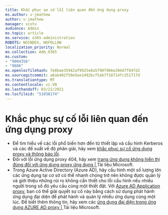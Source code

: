 ```yaml
---
title: Khắc phục sự cố lỗi liên quan đến ứng dụng proxy
ms.author: v-jmathew
author: v-jmathew
manager: scotv
audience: Admin
ms.topic: article
ms.service: o365-administration
ROBOTS: NOINDEX, NOFOLLOW
localization_priority: Normal
ms.collection: Adm_O365
ms.custom:
- "9004356"
- "9686"
ms.openlocfilehash: fe0bae35942af9925e8a5f90f966e204d7f84fd2
ms.sourcegitcommit: a6ab402f59e5ee1492bcf5ab7f18714fc251717d
ms.translationtype: MT
ms.contentlocale: vi-VN
ms.lasthandoff: 03/22/2021
ms.locfileid: "51038174"
---
```

# <a name="troubleshoot-errors-related-to-application-proxy"></a>Khắc phục sự cố lỗi liên quan đến ứng dụng proxy

- Để tìm hiểu về các lỗi phổ biến hơn đến từ thiết lập và cấu hình Kerberos và các đề xuất về độ phân giải, hãy xem [khắc phục sự cố ứng dụng proxy và thông báo lỗi](https://docs.microsoft.com/azure/active-directory/manage-apps/application-proxy-troubleshoot#kerberos-errors).
- Đối với lỗi ứng dụng proxy 404, hãy xem [trang ứng dụng không hiển thị đúng đối với ứng dụng proxy ứng dụng | ](https://docs.microsoft.com/azure/active-directory/manage-apps/application-proxy-page-appearance-broken-problem)Tài liệu Microsoft.
- Trong Azure Active Directory (Azure AD), hãy cấu hình một số lượng lớn các ứng dụng tại cơ sở có thể nhanh chóng trở nên không được quản lý và giới thiệu những rủi ro không cần thiết cho lỗi cấu hình nếu nhiều người trong số đó yêu cầu cùng một thiết đặt. Với [Azure AD Application proxy](https://docs.microsoft.com/azure/active-directory/manage-apps/application-proxy), bạn có thể giải quyết sự cố này bằng cách sử dụng phát hành ứng dụng đại diện để phát hành và quản lý nhiều ứng dụng cùng một lúc. Để biết thêm thông tin, hãy xem các [ứng dụng đại diện trong ứng dụng AZURE AD proxy | ](https://docs.microsoft.com/azure/active-directory/manage-apps/application-proxy-wildcard)Tài liệu Microsoft.

